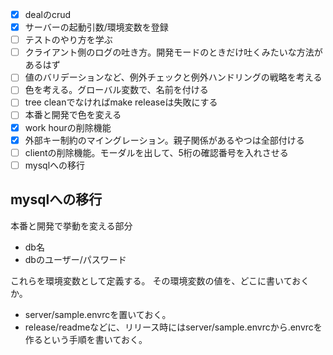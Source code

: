 - [x] dealのcrud
- [x] サーバーの起動引数/環境変数を登録
- [ ] テストのやり方を学ぶ
- [ ] クライアント側のログの吐き方。開発モードのときだけ吐くみたいな方法があるはず
- [ ] 値のバリデーションなど、例外チェックと例外ハンドリングの戦略を考える
- [ ] 色を考える。グローバル変数で、名前を付ける
- [ ] tree cleanでなければmake releaseは失敗にする
- [ ] 本番と開発で色を変える
- [x] work hourの削除機能
- [x] 外部キー制約のマイングレーション。親子関係があるやつは全部付ける
- [ ] clientの削除機能。モーダルを出して、5桁の確認番号を入れさせる
- [ ] mysqlへの移行

## mysqlへの移行

本番と開発で挙動を変える部分

- db名
- dbのユーザー/パスワード

これらを環境変数として定義する。
その環境変数の値を、どこに書いておくか。

- server/sample.envrcを置いておく。
- release/readmeなどに、リリース時にはserver/sample.envrcから.envrcを作るという手順を書いておく。
